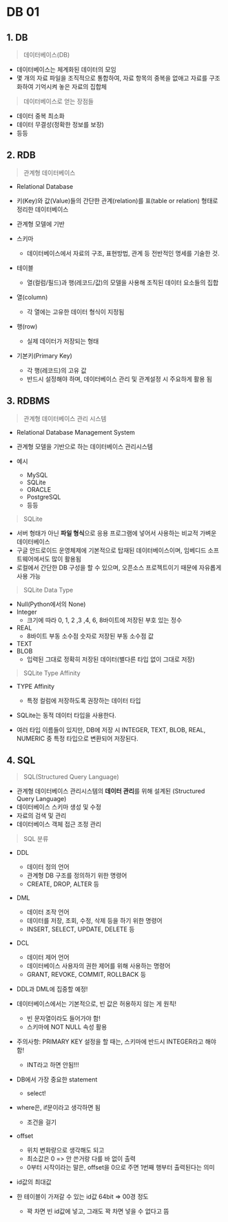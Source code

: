# DB 01

## 1. DB

> 데이터베이스(DB)

- 데이터베이스는 체계화된 데이터의 모임
- 몇 개의 자료 파일을 조직적으로 통합하여, 자료 항목의 중복을 없애고 자료를 구조화하여 기억시켜 놓은 자료의 집합체



> 데이터베이스로 얻는 장점들

- 데이터 중복 최소화
- 데이터 무결성(정확한 정보를 보장)
- 등등

## 2. RDB

> 관계형 데이터베이스

- Relational Database

- 키(Key)와 값(Value)들의 간단한 관계(relation)를 표(table or relation) 형태로 정리한 데이터베이스
- 관계형 모델에 기반

- 스키마 
  - 데이터베이스에서 자료의 구조, 표현방법, 관계 등 전반적인 명세를 기술한 것.
- 테이블
  - 열(컬럼/필드)과 행(레코드/값)의 모델을 사용해 조직된 데이터 요소들의 집합

- 열(column)
  - 각 열에는 고유한 데이터 형식이 지정됨

- 행(row)
  - 실제 데이터가 저장되는 형태

- 기본키(Primary Key)
  - 각 행(레코드)의 고유 값
  - 반드시 설정해야 하며, 데이터베이스 관리 및 관계설정 시 주요하게 활용 됨




## 3. RDBMS

> 관계형 데이터베이스 관리 시스템

- Relational Database Management System

- 관계형 모델을 기반으로 하는 데이터베이스 관리시스템

- 예시

  - MySQL
  - SQLite
  - ORACLE
  - PostgreSQL
  - 등등

  

> SQLite

- 서버 형태가 아닌 **파일 형식**으로 응용 프로그램에 넣어서 사용하는 비교적 가벼운 데이터베이스
- 구글 안드로이드 운영체제에 기본적으로 탑재된 데이터베이스이며, 임베디드 소프트웨어에서도 많이 활용됨
- 로컬에서 간단한 DB 구성을 할 수 있으며, 오픈소스 프로젝트이기 때문에 자유롭게 사용 가능



> SQLite Data Type

- Null(Python에서의 None)
- Integer
  - 크기에 따라 0, 1, 2 ,3 ,4, 6, 8바이트에 저장된 부호 있는 정수
- REAL
  - 8바이트 부동 소수점 숫자로 저장된 부동 소수점 값
- TEXT
- BLOB
  - 입력된 그대로 정확히 저장된 데이터(별다른 타입 없이 그대로 저장)



> SQLite Type Affinity

- TYPE Affinity
  - 특정 컬럼에 저장하도록 권장하는 데이터 타입

- SQLite는 동적 데이터 타입을 사용한다.

- 여러 타입 이름들이 있지만, DB에 저장 시 INTEGER, TEXT, BLOB, REAL, NUMERIC 중 특정 타입으로 변환되어 저장된다.
  
  

## 4. SQL

> SQL(Structured Query Language)

- 관계형 데이터베이스 관리시스템의 **데이터 관리**를 위해 설계된 (Structured Query Language)
- 데이터베이스 스키마 생성 및 수정
- 자료의 검색 및 관리
- 데이터베이스 객체 접근 조정 관리



> SQL 분류

- DDL
  - 데이터 정의 언어
  - 관계형 DB 구조를 정의하기 위한 명령어
  - CREATE, DROP, ALTER 등

- DML
  - 데이터 조작 언어
  - 데이터를 저장, 조회, 수정, 삭제 등을 하기 위한 명령어
  - INSERT, SELECT, UPDATE, DELETE 등
- DCL
  - 데이터 제어 언어
  - 데이터베이스 사용자의 권한 제어를 위해 사용하는 명령어
  - GRANT, REVOKE, COMMIT, ROLLBACK 등
- DDL과 DML에 집중할 예정!



- 데이터베이스에서는 기본적으로, 빈 값은 허용하지 않는 게 원칙!
  - 빈 문자열이라도 들어가야 함!
  - 스키마에 NOT NULL 속성 활용



- 주의사항: PRIMARY KEY 설정을 할 때는, 스키마에 반드시 INTEGER라고 해야 함!
  - INT라고 하면 안됨!!!
- DB에서 가장 중요한 statement
  - select!
- where은, if문이라고 생각하면 됨
  - 조건을 걸기
- offset
  - 위치 변화량으로 생각해도 되고
  - 최소값은 0 => 안 쓴거랑 다를 바 없이 출력
  - 0부터 시작이라는 말은, offset을 0으로 주면 1번째 행부터 출력된다는 의미
- id값의 최대값
- 한 테이블이 가져갈 수 있는 id값 64bit => 00경 정도
  - 꽉 차면 빈 id값에 넣고, 그래도 꽉 차면 넣을 수 없다고 뜸